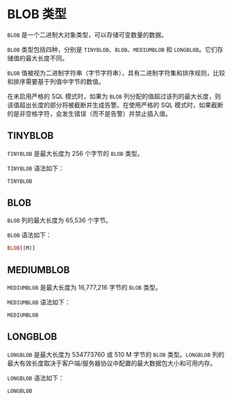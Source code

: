 # BLOB 类型

`BLOB` 是一个二进制大对象类型，可以存储可变数量的数据。

`BLOB` 类型包括四种，分别是 `TINYBLOB`、`BLOB`、`MEDIUMBLOB` 和 `LONGBLOB`。它们存储值的最大长度不同。

`BLOB` 值被视为二进制字符串（字节字符串），具有二进制字符集和排序规则，比较和排序需要基于列值中字节的数值。

在未启用严格的 SQL 模式时，如果为 `BLOB` 列分配的值超过该列的最大长度，则该值超出长度的部分将被截断并生成告警。在使用严格的 SQL 模式时，如果截断的是非空格字符，会发生错误（而不是告警）并禁止插入值。

## TINYBLOB

`TINYBLOB` 是最大长度为 256 个字节的 `BLOB` 类型。

`TINYBLOB` 语法如下：

```sql
TINYBLOB
```

## BLOB

`BLOB` 列的最大长度为 65,536 个字节。

`BLOB` 语法如下：

```sql
BLOB[(M)]
```

## MEDIUMBLOB

`MEDIUMBLOB` 是最大长度为 16,777,216 字节的 `BLOB` 类型。

`MEDIUMBLOB` 语法如下：

```sql
MEDIUMBLOB
```

## LONGBLOB

`LONGBLOB` 是最大长度为 534773760 或 510 M 字节的 `BLOB` 类型。`LONGBLOB` 列的最大有效长度取决于客户端/服务器协议中配置的最大数据包大小和可用内存。

`LONGBLOB` 语法如下：

```sql
LONGBLOB
```
